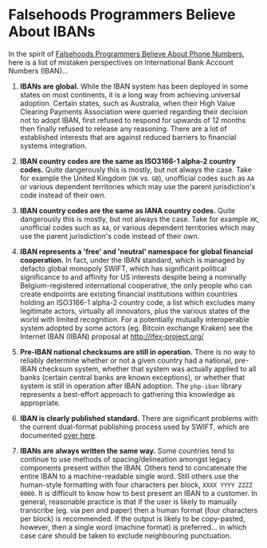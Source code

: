 # Falsehoods Programmers Believe About IBANs

In the spirit of [Falsehoods Programmers Believe About Phone Numbers](https://github.com/googlei18n/libphonenumber/blob/master/FALSEHOODS.md), here is a list of mistaken perspectives on International Bank Account Numbers (IBAN)...

1. **IBANs are global.**
   While the IBAN system has been deployed in some states on most continents, it is a long way from achieving universal adoption. Certain states, such as Australia, when their High Value Clearing Payments Association were queried regarding their decision not to adopt IBAN, first refused to respond for upwards of 12 months then finally refused to release any reasoning. There are a lot of established interests that are against reduced barriers to financial systems integration.

2. **IBAN country codes are the same as ISO3166-1 alpha-2 country codes.**
   Quite dangerously this is mostly, but not always the case. Take for example the United Kingdom (`UK` vs. `GB`), unofficial codes such as `AA` or various dependent territories which may use the parent jurisdiction's code instead of their own.

3. **IBAN country codes are the same as IANA country codes.**
   Quite dangerously this is mostly, but not always the case. Take for example `XK`, unofficial codes such as `AA`, or various dependent territories which may use the parent jurisdiction's code instead of their own.

4. **IBAN represents a 'free' and 'neutral' namespace for global financial cooperation.**
   In fact, under the IBAN standard, which is managed by defacto global monopoly SWIFT, which has significant political significance to and affinity for US interests despite being a nominally Belgium-registered international cooperative, the only people who can create endpoints are existing financial institutions within countries holding an ISO3166-1 alpha-2 country code, a list which excludes many legitimate actors, virtually all innovators, plus the various states of the world with limited recognition. For a potentially mutually interoperable system adopted by some actors (eg. Bitcoin exchange Kraken) see the Internet IBAN (IIBAN) proposal at http://ifex-project.org/

5. **Pre-IBAN national checksums are still in operation.**
   There is no way to reliably determine whether or not a given country had a national, pre-IBAN checksum system, whether that system was actually applied to all banks (certain central banks are known exceptions), or whether that system is still in operation after IBAN adoption. The `php-iban` library represents a best-effort approach to gathering this knowledge as appropriate.

6. **IBAN is clearly published standard.**
   There are significant problems with the current dual-format publishing process used by SWIFT, which are documented [over here](https://raw.githubusercontent.com/globalcitizen/php-iban/master/docs/COMEDY-OF-ERRORS).

7. **IBANs are always written the same way.**
   Some countries tend to continue to use methods of spacing/delineation amongst legacy components present within the IBAN. Others tend to concatenate the entire IBAN to a machine-readable single word. Still others use the human-style formatting with four characters per block, `XXXX YYYY ZZZZ 0000`. It is difficult to know how to best present an IBAN to a customer. In general, reasonable practice is that if the user is likely to manually transcribe (eg. via pen and paper) then a human format (four characters per block) is recommended. If the output is likely to be copy-pasted, however, then a single word (machine format) is preferred... in which case care should be taken to exclude neighbouring punctuation.
